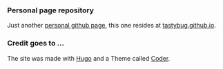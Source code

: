 ### Personal page repository

Just another [personal github page](https://pages.github.com/), this one resides at [tastybug.github.io](http://tastybug.github.io).

### Credit goes to ...

The site was made with [Hugo](https://gohugo.io/) and a Theme called [Coder](https://github.com/luizdepra/hugo-coder/).
